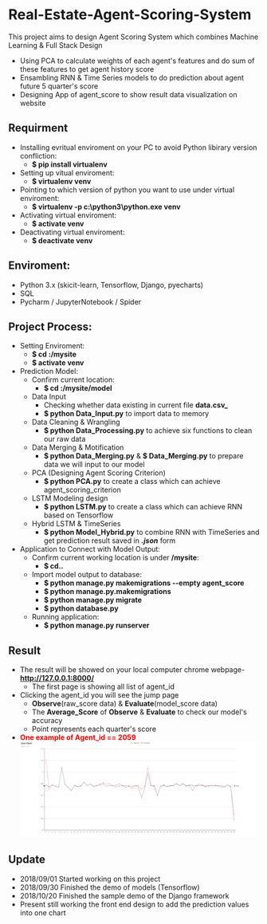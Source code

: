 # Real-Estate-Agent-Scoring-System
This project aims to design Agent Scoring System which combines Machine Learning & Full Stack Design
* Using PCA to calculate weights of each agent's features and do sum of these features to get agent history score
* Ensambling RNN & Time Series models to do prediction about agent future 5 quarter's score
* Designing App of agent_score to show result data visualization on website

## Requirment
* Installing evritual enviroment on your PC to avoid Python libirary version confliction:
  * **$ pip install virtualenv**
* Setting up vitual enviroment:
  * **$ virtualenv venv**
* Pointing to which version of python you want to use under virtual enviroment:
  * **$ virtualenv -p c:\python3\python.exe venv**
* Activating virtual enviroment:
  * **$ activate venv**
* Deactivating virtual enviroment:
  * **$ deactivate venv**

## Enviroment:
* Python 3.x (skicit-learn, Tensorflow, Django, pyecharts)
* SQL
* Pycharm / JupyterNotebook / Spider

## Project Process:
* Setting Enviroment:
  * **$ cd :/mysite**
  * **$ activate venv**
* Prediction Model:
  * Confirm current location:
    * **$ cd :/mysite/model**
  * Data Input
    * Checking whether data existing in current file **data.csv_**
    * **$ python Data_Input.py** to import data to memory
  * Data Cleaning & Wrangling
    * **$ python Data_Processing.py** to achieve six functions to clean our raw data
  * Data Merging & Motification
    * **$ python Data_Merging.py** & **$ Data_Merging.py** to prepare data we will input to our model
  * PCA (Designing Agent Scoring Criterion)
    * **$ python PCA.py** to create a class which can achieve agent_scoring_criterion
  * LSTM Modeling design
    * **$ python LSTM.py** to create a class which can achieve RNN based on Tensorflow
  * Hybrid LSTM & TimeSeries
    * **$ python Model_Hybrid.py** to combine RNN with TimeSeries and get prediction result saved in **_.json_** form   
* Application to Connect with Model Output:
  * Confirm current working location is under **/mysite**:
    * **$ cd..**
  * Import model output to database:
    * **$ python manage.py makemigrations --empty agent_score**
    * **$ python manage.py.makemigrations**
    * **$ python manage.py migrate**
    * **$ python database.py**
  * Running application:
    * **$ python manage.py runserver**
    
## Result
* The result will be showed on your local computer chrome webpage-**http://127.0.0.1:8000/**
  * The first page is showing all list of agent_id
* Clicking the agent_id you will see the jump page
  * **Observe**(raw_score data) & **Evaluate**(model_score data)
  * The **Average_Score** of **Observe** & **Evaluate** to check our model's accuracy
  * Point represents each quarter's score
* **<font color=red>One example of Agent_id == 2059</font>**
   ![Agent_id==2059](Agent_2059.png)
   
## Update
* 2018/09/01 Started working on this project
* 2018/09/30 Finished the demo of models (Tensorflow)
* 2018/10/20 Finished the sample demo of the Django framework
* Present still working the front end design to add the prediction values into one chart
